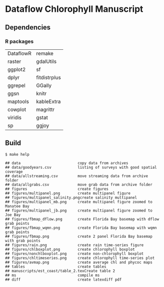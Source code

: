 
Dataflow Chlorophyll Manuscript
===============================

Dependencies
------------

### R packages

|           |              |
|:----------|:-------------|
| DataflowR | remake       |
| raster    | gdalUtils    |
| ggplot2   | sf           |
| dplyr     | fitdistrplus |
| ggrepel   | GGally       |
| ggsn      | knitr        |
| maptools  | kableExtra   |
| cowplot   | magrittr     |
| viridis   | gstat        |
| sp        | ggjoy        |

Build
-----

`$ make help`

    ## data                          copy data from archives
    ## data/goodyears.csv            listing of surveys with good spatial coverage
    ## data/allstreaming.csv         move streaming data from archive folder
    ## data/allgrabs.csv             move grab data from archive folder
    ## figures                       create figures
    ## figures/multipanel.png        create multipanel figure
    ## figures/multipanel_salinity.pngcreate salinity multipanel
    ## figures/multipanel_mb.png     create multipanel figure zoomed to Manatee Bay
    ## figures/multipanel_jb.png     create multipanel figure zoomed to Joe Bay
    ## figures/fbmap_dflow.png       create Florida Bay basemap with dflow grab points
    ## figures/fbmap_wqmn.png        create Florida Bay basemap with wqmn grab points
    ## figures/fbmap.png             create 2 panel Florida Bay basemap with grab points
    ## figures/rain.png              create rain time-series figure
    ## figures/chlboxplot.png        create chlorophyll boxplot
    ## figures/nonchlboxplot.png     create non-chlorophyll boxplot
    ## figures/chltimeseries.png     create chlorophyll time-series plot 
    ## figures/avmap.png             create average chl and phycoc maps
    ## tables                        create tables
    ## manuscripts/est_coast/table_2.texCreate table 2
    ## ms                            compile ms
    ## diff                          create latexdiff pdf

